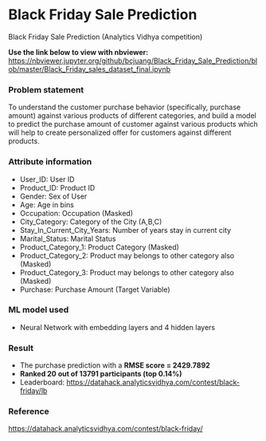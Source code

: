 # Black Friday Sale Prediction
Black Friday Sale Prediction (Analytics Vidhya competition)

**Use the link below to view with nbviewer:**
https://nbviewer.jupyter.org/github/bcjuang/Black_Friday_Sale_Prediction/blob/master/Black_Friday_sales_dataset_final.ipynb


### Problem statement
To understand the customer purchase behavior (specifically, purchase amount) against various products of different categories, and build a model to predict the purchase amount of customer against various products which will help to create personalized offer for customers against different products.

### Attribute information
- User_ID: User ID
- Product_ID: Product ID
- Gender: Sex of User
- Age: Age in bins
- Occupation: Occupation (Masked)
- City_Category: Category of the City (A,B,C)
- Stay_In_Current_City_Years: Number of years stay in current city
- Marital_Status: Marital Status
- Product_Category_1: Product Category (Masked)
- Product_Category_2: Product may belongs to other category also (Masked)
- Product_Category_3: Product may belongs to other category also (Masked)
- Purchase: Purchase Amount (Target Variable)

### ML model used
- Neural Network with embedding layers and 4 hidden layers

### Result
- The purchase prediction with a **RMSE score = 2429.7892**
- **Ranked 20 out of 13791 participants (top 0.14%)**
- Leaderboard: https://datahack.analyticsvidhya.com/contest/black-friday/lb

### Reference
https://datahack.analyticsvidhya.com/contest/black-friday/ 
